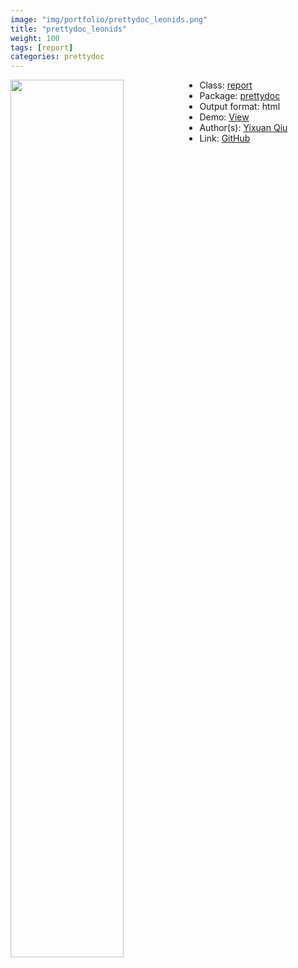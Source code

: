 ```yaml
---
image: "img/portfolio/prettydoc_leonids.png"
title: "prettydoc_leonids"
weight: 100
tags: [report]
categories: prettydoc
---
```




<!--more-->

<a href="../../img/portfolio/prettydoc_leonids.png"><img class = "jf-image-shadow" src="../../img/portfolio/prettydoc_leonids.png" style="display: block; margin: auto;" width="60%"  align="left"></a>

- Class: [report](../../tags/report)
- Package: [prettydoc](prettydoc)
- Output format: html
- Demo: [View](https://prettydoc.statr.me/leonids.html)
- Author(s): [Yixuan Qiu](https://statr.me/)
- Link: [GitHub](https://github.com/yixuan/prettydoc)


